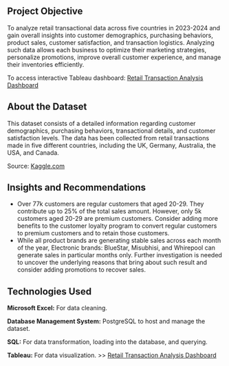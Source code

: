 ## Project Objective

To analyze retail transactional data across five countries in 2023-2024 and gain overall insights into customer demographics, purchasing behaviors, product sales, customer satisfaction, and transaction logistics. Analyzing such data allows each business to optimize their marketing strategies, personalize promotions, improve overall customer experience, and manage their inventories efficiently.

To access interactive Tableau dashboard: [Retail Transaction Analysis Dashboard](https://public.tableau.com/views/retail_analysis_17227659849070/1CustomerDemographics?:language=en-US&publish=yes&:sid=&:redirect=auth&:display_count=n&:origin=viz_share_link)

## About the Dataset

This dataset consists of a detailed information regarding customer demographics, purchasing behaviors, transactional details, and customer satisfaction levels. The data has been collected from retail transactions made in five different countries, including the UK, Germany, Australia, the USA, and Canada.  

Source: [Kaggle.com](https://www.kaggle.com/datasets/bhavikjikadara/retail-transactional-dataset)

## Insights and Recommendations
- Over 77k customers are regular customers that aged 20-29. They contribute up to 25% of the total sales amount. However, only 5k customers aged 20-29 are premium customers. Consider adding more benefits to the customer loyalty program to convert regular customers to premium customers and to retain those customers.
- While all product brands are generating stable sales across each month of the year, Electronic brands: BlueStar, Misubhisi, and Whirepool can generate sales in particular months only. Further investigation is needed to uncover the underlying reasons that bring about such result and consider adding promotions to recover sales.
  
## Technologies Used
**Microsoft Excel:** For data cleaning.

**Database Management System:** PostgreSQL to host and manage the dataset. 

**SQL:** For data transformation, loading into the database, and querying.

**Tableau:** For data visualization. >> [Retail Transaction Analysis Dashboard](https://public.tableau.com/views/retail_analysis_17227659849070/1CustomerDemographics?:language=en-US&publish=yes&:sid=&:redirect=auth&:display_count=n&:origin=viz_share_link)
